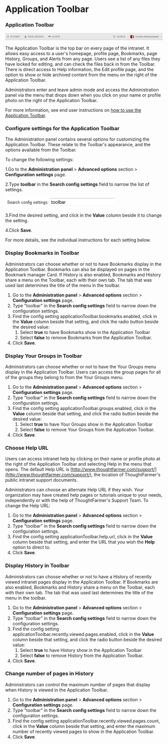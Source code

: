 # Application Toolbar

### Application Toolbar

![](../../../.gitbook/assets/1%20%2890%29.png)



The Application Toolbar is the top bar on every page of the intranet. It allows easy access to a user's homepage, profile page, Bookmarks, page History, Groups, and Alerts from any page. Users see a list of any files they have locked for editing, and can check the files back in from the Toolbar. There is direct access to Help information, the Edit profile page, and the option to show or hide archived content from the menu on the right of the Application Toolbar.   
  
Administrators enter and leave admin mode and access the Administration panel via the menu that drops down when you click on your name or profile photo on the right of the Application Toolbar.  
  
For more information, see end user instructions on [how to use the Application Toolbar](../../../using-thoughtfarmer/basic-features/application-toolbar.md).

### Configure settings for the Application Toolbar

The Administration panel contains several options for customizing the Application Toolbar. These relate to the Toolbar's appearance, and the options available from the Toolbar.  
  
To change the following settings:

1.Go to the **Administration panel** &gt; **Advanced options** section &gt; **Configuration settings** page.

2.Type **toolbar** in the **Search config settings** field to narrow the list of settings.

![](../../../.gitbook/assets/2%20%2842%29.png)



3.Find the desired setting, and click in the **Value** column beside it to change the setting.

4.Click **Save**.

For more details, see the individual instructions for each setting below.

### Display Bookmarks in Toolbar

Administrators can choose whether or not to have Bookmarks display in the Application Toolbar. Bookmarks can also be displayed on pages in the Bookmark manager Card. If History is also enabled, Bookmarks and History share a menu on the Toolbar, each with their own tab. The tab that was used last determines the title of the menu in the toolbar.

1. Go to the **Administration panel** &gt; **Advanced options** section &gt; **Configuration settings** page.
2. Type "toolbar" in the **Search config settings** field to narrow down the configuration settings.
3. Find the config setting applicationToolbar.bookmarks.enabled, click in the **Value** column beside that setting, and click the radio button beside the desired value:
   1. Select **true** to have Bookmarks show in the Application Toolbar
   2. Select **false** to remove Bookmarks from the Application Toolbar.
4. Click **Save**.

### Display Your Groups in Toolbar

Administrators can choose whether or not to have the Your Groups menu display in the Application Toolbar. Users can access the group pages for all of the groups they belong to from the Your Groups menu.

1. Go to the **Administration panel** &gt; **Advanced options** section &gt; **Configuration settings** page.
2. Type "toolbar" in the **Search config settings** field to narrow down the configuration settings.
3. Find the config setting applicationToolbar.groups.enabled, click in the **Value** column beside that setting, and click the radio button beside the desired value:
   1. Select **true** to have Your Groups show in the Application Toolbar
   2. Select **false** to remove Your Groups from the Application Toolbar.
4. Click **Save**.

### Choose Help URL

Users can access intranet help by clicking on their name or profile photo at the right of the Application Toolbar and selecting Help in the menu that opens. The default Help URL is [http://www.thoughtfarmer.com/support/](http://www.thoughtfarmer.com/support/), the location of ThoughtFarmer's public intranet support documents.  
  
Administrators can choose an alternate Help URL if they wish. Your organization may have created help pages or tutorials unique to your needs, independently or with the help of ThoughtFarmer's Support Team. To change the Help URL:

1. Go to the **Administration panel** &gt; **Advanced options** section &gt; **Configuration settings** page.
2. Type "toolbar" in the **Search config settings** field to narrow down the configuration settings.
3. Find the config setting applicationToolbar.help.url, click in the **Value** column beside that setting, and enter the URL that you wish the **Help** option to direct to.
4. Click **Save**.

### Display History in Toolbar

Administrators can choose whether or not to have a History of recently viewed intranet pages display in the Application Toolbar. If Bookmarks are also enabled, Bookmarks and History share a menu on the Toolbar, each with their own tab. The tab that was used last determines the title of the menu in the toolbar.

1. Go to the **Administration panel** &gt; **Advanced options** section &gt; **Configuration settings** page.
2. Type "toolbar" in the **Search config settings** field to narrow down the configuration settings.
3. Find the config setting applicationToolbar.recently.viewed.pages.enabled, click in the **Value** column beside that setting, and click the radio button beside the desired value:
   1. Select **true** to have History show in the Application Toolbar
   2. Select **false** to remove History from the Application Toolbar.
4. Click **Save**.

### Change number of pages in History

Administrators can control the maximum number of pages that display when History is viewed in the Application Toolbar.

1. Go to the **Administration panel** &gt; **Advanced options** section &gt; **Configuration settings** page.
2. Type "toolbar" in the **Search config settings** field to narrow down the configuration settings.
3. Find the config setting applicationToolbar.recently.viewed.pages.count, click in the **Value** column beside that setting, and enter the maximum number of recently viewed pages to show in the Application Toolbar.
4. Click **Save**.


